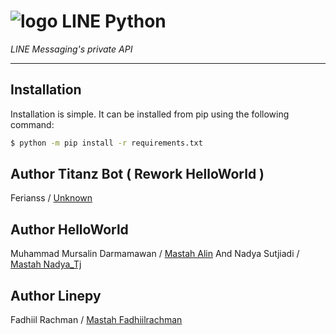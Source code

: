 # ![logo](LINE-sm.png) LINE Python

*LINE Messaging's private API*

----

## Installation

Installation is simple. It can be installed from pip using the following command:
```sh
$ python -m pip install -r requirements.txt
```

## Author Titanz Bot ( Rework HelloWorld )
Ferianss / [Unknown](https://line.me/ti/p/YFBy7TqfVg)

## Author HelloWorld
Muhammad Mursalin Darmamawan / [Mastah Alin](https://line.me/ti/p/~muhmursalind)
And Nadya Sutjiadi / [Mastah Nadya_Tj](https://line.me/ti/p/~nadya_tj)

## Author Linepy
Fadhiil Rachman / [Mastah Fadhiilrachman](https://www.instagram.com/fadhiilrachman)
